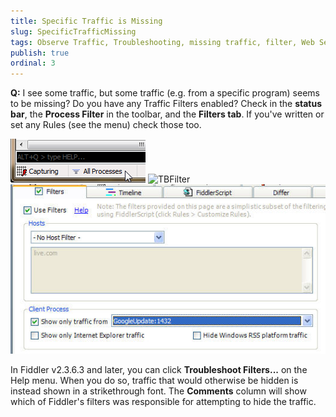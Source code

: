 ```yaml
---
title: Specific Traffic is Missing
slug: SpecificTrafficMissing
tags: Observe Traffic, Troubleshooting, missing traffic, filter, Web Sessions List
publish: true
ordinal: 3
---
```


**Q:** I see some traffic, but some traffic (e.g. from a specific program) seems to be missing?
Do you have any Traffic Filters enabled?  Check in the **status bar**, the **Process Filter** in the toolbar, and the **Filters tab**. If you've written or set any Rules (see the menu) check those too.

![SBFilter](../../images/SBFilter.png) ![TBFilter](../..images/TBFilter.png)  
![FiltersTab](../../images/filterstab.png)

In Fiddler v2.3.6.3 and later, you can click **Troubleshoot Filters...** on the Help menu. When you do so, traffic that would otherwise be hidden is instead shown in a strikethrough font. The **Comments** column will show which of Fiddler's filters was responsible for attempting to hide the traffic.